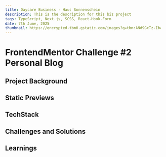 ```yaml
---
title: Daycare Business - Haus Sonnenschein
description: This is the description for this biz project
tags: TypeScript, Next.js, SCSS, React-Hook-Form
date: 7th June, 2025
thumbnail: https://encrypted-tbn0.gstatic.com/images?q=tbn:ANd9GcTz-Ib4uCztJBiBwaDiEsD4dKzUOlkgP_YRvQ&s
---
```


# FrontendMentor Challenge #2 Personal Blog

## Project Background

## Static Previews

## TechStack

## Challenges and Solutions

## Learnings
